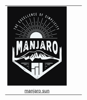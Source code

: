 |  |  |  |  |
| :---: | :---: | :---: | :---: |
| ![manjaro-sun](.meta/thumbnails/manjaro-sun.png) |
| [manjaro sun](manjaro-sun.png) |
